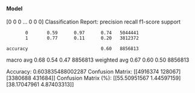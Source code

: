 #### Model
[0 0 0 ... 0 0 0]
Classification Report:
              precision    recall  f1-score   support

           0       0.59      0.97      0.74   5044441
           1       0.77      0.11      0.20   3812372

    accuracy                           0.60   8856813
   macro avg       0.68      0.54      0.47   8856813
weighted avg       0.67      0.60      0.50   8856813

Accuracy: 0.603835488002287
Confusion Matrix:
[[4916374  128067]
 [3380688  431684]]
Confusion Matrix (%):
[[55.50951567  1.44597159]
 [38.17047961  4.87403313]]
